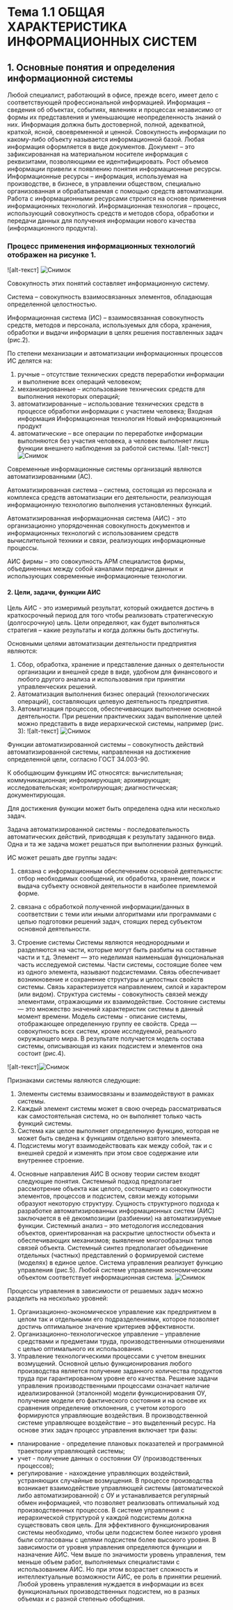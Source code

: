 # Тема 1.1 ОБЩАЯ ХАРАКТЕРИСТИКА ИНФОРМАЦИОННЫХ СИСТЕМ
## 1. Основные понятия и определения информационной системы
Любой специалист, работающий в офисе, прежде всего, имеет дело с
соответствующей профессиональной информацией.
Информация – сведения об объектах, событиях, явлениях и процессах
независимо от формы их представления и уменьшающие неопределенность знаний о
них.
Информация должна быть достоверной, полной, адекватной, краткой, ясной,
своевременной и ценной.
Совокупность информации по какому-либо объекту
называется информационной базой.
Любая информация оформляется в виде документов.
Документ – это зафиксированная на материальном носителе информация с
реквизитами, позволяющими ее идентифицировать.
Рост объемов информации привели к появлению понятия информационные
ресурсы.
Информационные ресурсы – информация, используемая на производстве, в
бизнесе, в управлении обществом, специально организованная и обрабатываемая с
помощью средств автоматизации.
Работа с информационными ресурсами строится на основе применения
информационных технологий.
Информационная технология – процесс, использующий совокупность средств
и методов сбора, обработки и передачи данных для получения информации нового
качества (информационного продукта).
### Процесс применения информационных технологий отображен на рисунке 1.
![alt-текст] ![Снимок](https://github.com/Lincoln1864/Lincoln1864/assets/145840694/072fc212-cf54-4e08-89dc-7aa8d2729179)

Совокупность этих понятий составляет информационную систему.

Система – совокупность взаимосвязанных элементов, обладающая
определенной целостностью.

Информационная система (ИС) – взаимосвязанная совокупность средств,
методов и персонала, используемых для сбора, хранения, обработки и выдачи
информации в целях решения поставленных задач (рис.2).

По степени механизации и автоматизации информационных процессов ИС
делятся на:
1) ручные – отсутствие технических средств переработки информации и
выполнение всех операций человеком;
2) механизированные – использование технических средств для выполнения
некоторых операций;
3) автоматизированные – использование технических средств в процессе
обработки информации с участием человека;
Входная
информация
Информационная
технология
Новый
информационный
продукт
4) автоматические – все операции по переработке информации выполняются
без участия человека, а человек выполняет лишь функции внешнего наблюдения за
работой системы.
![alt-текст] ![Снимок](https://github.com/Lincoln1864/Lincoln1864/assets/145840694/c5261059-098d-4a2a-b298-64b04ce2ee94)

Современные информационные системы организаций являются
автоматизированными (АС).

Автоматизированная система – система, состоящая из персонала и
комплекса средств автоматизации его деятельности, реализующая информационную
технологию выполнения установленных функций.

Автоматизированная информационная система (АИС) - это организационно
упорядоченная совокупность документов и информационных технологий с
использованием средств вычислительной техники и связи, реализующих
информационные процессы.

АИС фирмы – это совокупность АРМ специалистов фирмы, объединенных
между собой каналами передачи данных и использующих современные
информационные технологии.
#### 2. Цели, задачи, функции АИС

Цель АИС - это измеримый результат, который ожидается достичь в
краткосрочный период для того чтобы реализовать стратегическую (долгосрочную)
цель. Цели определяют, как будет выполняться стратегия – какие результаты и когда
должны быть достигнуты.

Основными целями автоматизации деятельности предприятия являются:
1. Сбор, обработка, хранение и представление данных о деятельности
организации и внешней среде в виде, удобном для финансового и любого другого
анализа и использования при принятии управленческих решений.
2. Автоматизация выполнения бизнес операций (технологических операций),
составляющих целевую деятельность предприятия.
3. Автоматизация процессов, обеспечивающих выполнение основной
деятельности.
При решении практических задач выполнение целей можно представить в виде
иерархической системы, например (рис. 3):
![alt-текст] ![Снимок](https://github.com/Lincoln1864/Lincoln1864/assets/145840694/4f16c9d3-9790-40f8-aff7-a3ecc74f027d)

Функции автоматизированной системы – совокупность действий
автоматизированной системы, направленная на достижение определенной цели,
согласно ГОСТ 34.003-90.

К обобщающим функциям ИС относятся: вычислительная; коммуникационная;
информирующая; архивирующая; исследовательская; контролирующая;
диагностическая; документирующая.

Для достижения функции может быть определена одна или несколько задач.

Задача автоматизированной системы - последовательность автоматических
действий, приводящая к результату заданного вида. Одна и та же задача может
решаться при выполнении разных функций.

ИС может решать две группы задач:
1. связана с информационным обеспечением основной деятельности: отбор
необходимых сообщений, их обработка, хранение, поиск и выдача субъекту
основной деятельности в наиболее приемлемой форме.

3. связана с обработкой полученной информации/данных в соответствии с теми
или иными алгоритмами или программами с целью подготовки решений задач,
стоящих перед субъектом основной деятельности.
4. Строение системы
Системы являются неоднородными и разделяются на части, которые могут
быть разбиты на составные части и т.д.
Элемент — это неделимая наименьшая функциональная часть исследуемой
системы.
Части системы, состоящие более чем из одного элемента, называют
подсистемами.
Связь обеспечивает возникновение и сохранение структуры и целостных
свойств системы. Связь характеризуется направлением, силой и характером (или
видом).
Структура системы - совокупность связей между элементами, отражающими
их взаимодействие.
Состояние системы — это множество значений характеристик системы в
данный момент времени.
Модель системы - описание системы, отображающее определенную группу ее
свойств.
Среда — совокупность всех систем, кроме исследуемой, реального
окружающего мира.
В результате получается модель состава системы, описывающая из каких
подсистем и элементов она состоит (рис.4).

![alt-текст]![Снимок](https://github.com/Lincoln1864/Lincoln1864/assets/145840694/1f6be5b7-8567-49e3-833f-98e39a43aee9)

Признаками системы являются следующие:
1) Элементы системы взаимосвязаны и взаимодействуют в рамках системы.
2) Каждый элемент системы может в свою очередь рассматриваться как
самостоятельная система, но он выполняет только часть функций системы.
3) Система как целое выполняет определенную функцию, которая не
может быть сведена к функциям отдельно взятого элемента.
4) Подсистемы могут взаимодействовать как между собой, так и с
внешней средой и изменять при этом свое содержание или внутреннее строение.
 4. Основные направления АИС
В основу теории систем входят следующие понятия.
Системный подход предполагает рассмотрение объекта как целого,
состоящего из совокупности элементов, процессов и подсистем, связи между
которыми образуют некоторую структуру. Сущность структурного подхода к
разработке автоматизированных информационных систем (АИС) заключается в её
декомпозиции (разбиении) на автоматизируемые функции.
Системный анализ – это методология исследования объектов,
ориентированная на раскрытие целостности объекта и обеспечивающих
механизмов; выявление многообразных типов связей объекта.
Системный синтез предполагает объединение отдельных (частных)
представлений о формируемой системе (моделях) в единое целое.
Система управления реализует функцию управления (рис.5). Любой системе
управления экономическим объектом соответствует информационная система.
![Снимок](https://github.com/Lincoln1864/Lincoln1864/assets/145840694/ac02c479-6ba6-43f2-ad6e-33b11f66830b)

Процессы управления в зависимости от решаемых задач можно разделить на
несколько уровней:
1) Организационно-экономическое управление как предприятием в целом так и
отдельными его подразделениями, которое позволяет достичь оптимальное
значение критериев эффективности.
2) Организационно-технологическое управление – управление средствами и
предметами труда, производственными отношениями с целью оптимального
их использования.
3) Управление технологическими процессами с учетом внешних возмущений.
Основной целью функционирования любого производства является получение
заданного количества продуктов труда при гарантированном уровне его
качества.
Решение задачи управления производственными процессами означает наличие
идеализированной (эталонной) модели функционирования ОУ, получение модели
его фактического состояния и на основе их сравнения определение отклонения, с
учетом которого формируются управляющие воздействия. В производственной
системе управляющее воздействие – это выделенный ресурс. На основе этих задач
процесс управления включает три фазы:
- планирование - определение плановых показателей и программной траектории
управляющей системы;
- учет - получение данных о состоянии ОУ (производственных процессов);
- регулирование - нахождение управляющих воздействий, устраняющих
случайные возмущения.
В процессе производства возникает взаимодействие управляющей системы
(автоматической либо автоматизированной) с ОУ и устанавливается регулярный
обмен информацией, что позволяет реализовать оптимальный ход
производственных процессов. В системе управления с иерархической структурой у
каждой подсистемы должна существовать своя цель. Для эффективного
функционирования системы необходимо, чтобы цели подсистем более низкого
уровня были согласованы с целями подсистем более высокого уровня.
В зависимости от уровня управления определяются функции и назначение
АИС. Чем выше по значимости уровень управления, тем меньше объем работ,
выполняемых специалистами с использованием АИС. Но при этом возрастает
сложность и интеллектуальные возможности АИС, ее роль в принятии решений.
Любой уровень управления нуждается в информации из всех функциональных
производственных подсистем, но в разных объемах и с разной степенью обобщения.





